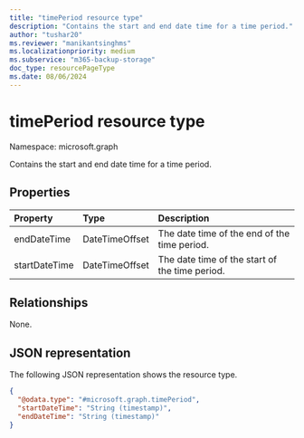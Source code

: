 ```yaml
---
title: "timePeriod resource type"
description: "Contains the start and end date time for a time period."
author: "tushar20"
ms.reviewer: "manikantsinghms"
ms.localizationpriority: medium
ms.subservice: "m365-backup-storage"
doc_type: resourcePageType
ms.date: 08/06/2024
---
```


# timePeriod resource type

Namespace: microsoft.graph

Contains the start and end date time for a time period.

## Properties
|Property|Type|Description|
|:---|:---|:---|
|endDateTime|DateTimeOffset|The date time of the end of the time period.|
|startDateTime|DateTimeOffset|The date time of the start of the time period.|

## Relationships
None.

## JSON representation
The following JSON representation shows the resource type.
<!-- {
  "blockType": "resource",
  "@odata.type": "microsoft.graph.timePeriod"
}
-->
``` json
{
  "@odata.type": "#microsoft.graph.timePeriod",
  "startDateTime": "String (timestamp)",
  "endDateTime": "String (timestamp)"
}
```

